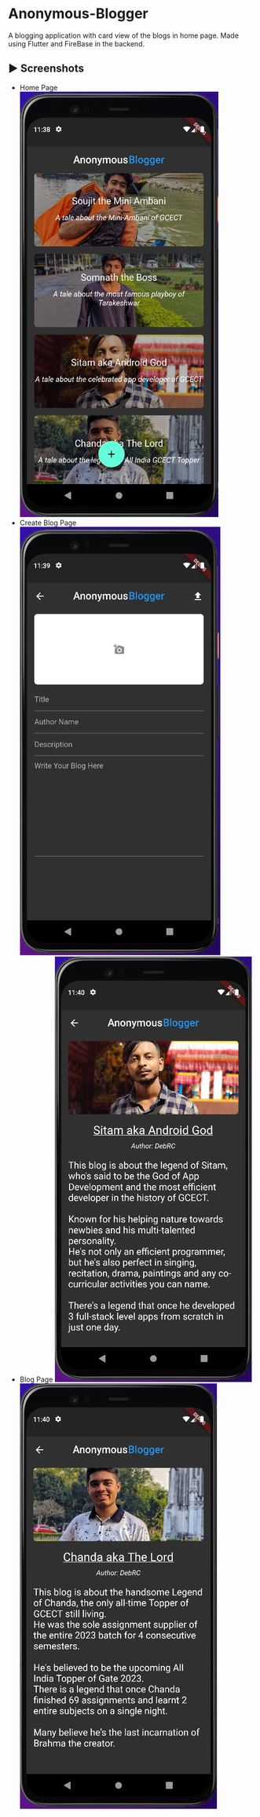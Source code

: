 # Anonymous-Blogger
A blogging application with card view of the blogs in home page.
Made using Flutter and FireBase in the backend.

## ► Screenshots
<ul>
  <li>Home Page
    <img src="assets/sample/homepage.jpg">
  <li>Create Blog Page
    <img src="assets/sample/createblog.jpg">
  <li>Blog Page
    <img src="assets/sample/blogpage.jpg">
    <img src="assets/sample/blogpage2.jpg">
 </ul>
